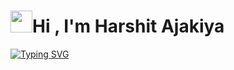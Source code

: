 <h1> <img src="https://media.giphy.com/media/hvRJCLFzcasrR4ia7z/giphy.gif" width="35">Hi , I'm Harshit Ajakiya</h1>
<a href="https://git.io/typing-svg"><img src="https://readme-typing-svg.demolab.com?font=Fira+Code&duration=2500&pause=1000&width=435&lines=Computer+Engineer;ML+Geek;Django+Developer;Cloud+Beginner+with+AWS" alt="Typing SVG" /></a>

